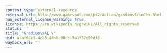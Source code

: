 ```yaml
---
content_type: external-resource
external_url: http://www.gamespot.com/ps2/action/gradius5/index.html
has_external_license_warning: true
license: https://en.wikipedia.org/wiki/All_rights_reserved
status: ''
title: "Gradius\xAE V"
uid: aaaf6ac3-4cb8-48bb-98ce-3a1f32e90df8
wayback_url: ''
---
```

